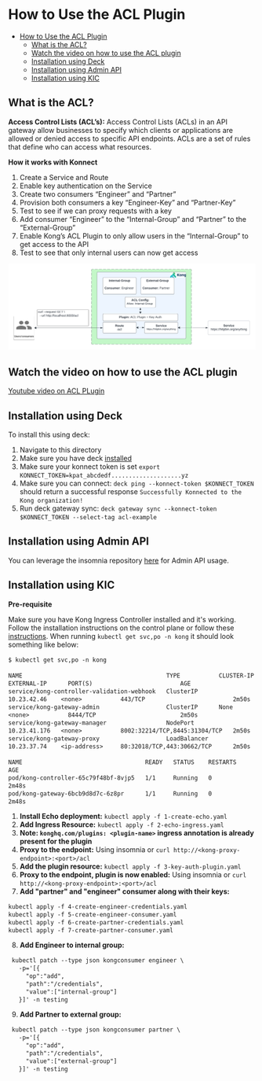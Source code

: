# How to Use the ACL Plugin

- [How to Use the ACL Plugin](#how-to-use-the-acl-plugin)
  - [What is the ACL?](#what-is-the-acl)
  - [Watch the video on how to use the ACL plugin](#watch-the-video-on-how-to-use-the-acl-plugin)
  - [Installation using Deck](#installation-using-deck)
  - [Installation using Admin API](#installation-using-admin-api)
  - [Installation using KIC](#installation-using-kic)

## What is the ACL?

**Access Control Lists (ACL’s):** Access Control Lists (ACLs) in an API gateway allow businesses to specify which clients or applications are allowed or denied access to specific API endpoints. ACLs are a set of rules that define who can access what resources.

**How it works with Konnect**

1. Create a Service and Route
2. Enable key authentication on the Service
3. Create two consumers “Engineer” and “Partner”
4. Provision both consumers a key “Engineer-Key” and “Partner-Key”
5. Test to see if we can proxy requests with a key
6. Add consumer “Engineer” to the “Internal-Group” and “Partner” to the “External-Group”
7. Enable Kong’s ACL Plugin to only allow users in the “Internal-Group” to get access to the API
8. Test to see that only internal users can now get access


![ACL](../../images/ACL.png)

## Watch the video on how to use the ACL plugin

[Youtube video on ACL PLugin](https://www.youtube.com/watch?v=eZl-QzZedBg)

## Installation using Deck

To install this using deck:

1. Navigate to this directory
2. Make sure you have deck [installed](https://docs.konghq.com/deck/latest/installation/)
3. Make sure your konnect token is set `export KONNECT_TOKEN=kpat_abcdedf....................yz`
4. Make sure you can connect: `deck ping --konnect-token $KONNECT_TOKEN` should return a successful response `Successfully Konnected to the Kong organization!`
5. Run deck gateway sync: `deck gateway sync --konnect-token $KONNECT_TOKEN --select-tag acl-example`

## Installation using Admin API

You can leverage the insomnia repository [here](https://github.com/irishtek-solutions/kong-konnect-inso) for Admin API usage.

## Installation using KIC

**Pre-requisite**

Make sure you have Kong Ingress Controller installed and it's working. Follow the installation instructions on the control plane or follow these [instructions](../../install/kic-install/). When running  `kubectl get svc,po -n kong` it should look something like below:

```
$ kubectl get svc,po -n kong

NAME                                         TYPE           CLUSTER-IP     EXTERNAL-IP      PORT(S)                         AGE
service/kong-controller-validation-webhook   ClusterIP      10.23.42.46    <none>           443/TCP                         2m50s
service/kong-gateway-admin                   ClusterIP      None           <none>           8444/TCP                        2m50s
service/kong-gateway-manager                 NodePort       10.23.41.176   <none>           8002:32214/TCP,8445:31304/TCP   2m50s
service/kong-gateway-proxy                   LoadBalancer   10.23.37.74    <ip-address>     80:32018/TCP,443:30662/TCP      2m50s

NAME                                   READY   STATUS    RESTARTS   AGE
pod/kong-controller-65c79f48bf-8vjp5   1/1     Running   0          2m48s
pod/kong-gateway-6bcb9d8d7c-6z8pr      1/1     Running   0          2m48s
```

1. **Install Echo deployment:** `kubectl apply -f 1-create-echo.yaml`
2. **Add Ingress Resource:** `kubectl apply -f 2-echo-ingress.yaml` 
3. **Note: `konghq.com/plugins: <plugin-name>` ingress annotation is already present for the plugin**
4. **Proxy to the endpoint:** Using insomnia or `curl http://<kong-proxy-endpoint>:<port>/acl`
5. **Add the plugin resource:** `kubectl apply -f 3-key-auth-plugin.yaml`
6. **Proxy to the endpoint, plugin is now enabled:** Using insomnia or `curl http://<kong-proxy-endpoint>:<port>/acl`
7. **Add "partner" and "engineer" consumer along with their keys:**

```
kubectl apply -f 4-create-engineer-credentials.yaml 
kubectl apply -f 5-create-engineer-consumer.yaml
kubectl apply -f 6-create-partner-credentials.yaml
kubectl apply -f 7-create-partner-consumer.yaml 
```

8. **Add Engineer to internal group:**

```
 kubectl patch --type json kongconsumer engineer \
   -p='[{
     "op":"add",
     "path":"/credentials",
     "value":["internal-group"]
   }]' -n testing
```

9. **Add Partner to external group:**

```
 kubectl patch --type json kongconsumer partner \
   -p='[{
     "op":"add",
     "path":"/credentials",
     "value":["external-group"]
   }]' -n testing
```

